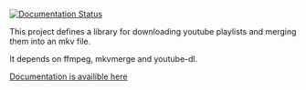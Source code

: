 [![Documentation Status](https://readthedocs.org/projects/playlistdownloader/badge/?version=latest)](https://playlistdownloader.readthedocs.io/en/latest/?badge=latest)

This project defines a library for downloading youtube playlists and merging them into an mkv file.

It depends on ffmpeg, mkvmerge and youtube-dl.

[Documentation is availible here](https://playlistdownloader.readthedocs.io/en/latest/)